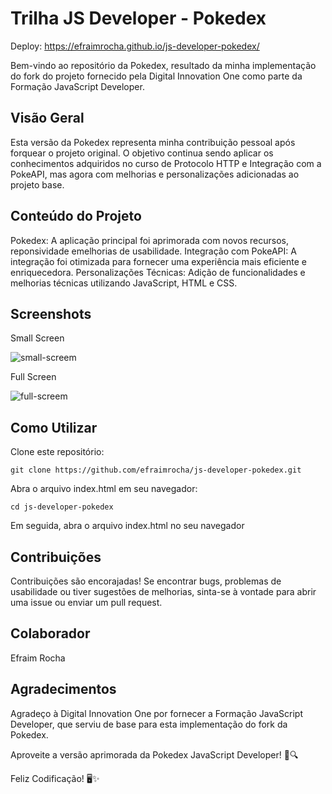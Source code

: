 # Trilha JS Developer - Pokedex

Deploy: https://efraimrocha.github.io/js-developer-pokedex/

Bem-vindo ao repositório da Pokedex, resultado da minha implementação do fork do projeto fornecido pela Digital Innovation One como parte da Formação JavaScript Developer.

## Visão Geral
Esta versão da Pokedex representa minha contribuição pessoal após forquear o projeto original. O objetivo continua sendo aplicar os conhecimentos adquiridos no curso de Protocolo HTTP e Integração com a PokeAPI, mas agora com melhorias e personalizações adicionadas ao projeto base.

## Conteúdo do Projeto
Pokedex: A aplicação principal foi aprimorada com novos recursos, reponsividade emelhorias de usabilidade.
Integração com PokeAPI: A integração foi otimizada para fornecer uma experiência mais eficiente e enriquecedora.
Personalizações Técnicas: Adição de funcionalidades e melhorias técnicas utilizando JavaScript, HTML e CSS.

## Screenshots

Small Screen

![small-screem](https://github.com/efraimrocha/js-developer-pokedex/assets/67542881/a225d501-e05e-4b37-be33-14f97fb03cba)


Full Screen

![full-screem](https://github.com/efraimrocha/js-developer-pokedex/assets/67542881/1a9ed4f7-b58f-4da4-b04f-acba08d58438)


## Como Utilizar

Clone este repositório:

`git clone https://github.com/efraimrocha/js-developer-pokedex.git`

Abra o arquivo index.html em seu navegador:

`cd js-developer-pokedex`

Em seguida, abra o arquivo index.html no seu navegador

## Contribuições
Contribuições são encorajadas! Se encontrar bugs, problemas de usabilidade ou tiver sugestões de melhorias, sinta-se à vontade para abrir uma issue ou enviar um pull request.

## Colaborador
Efraim Rocha

## Agradecimentos
Agradeço à Digital Innovation One por fornecer a Formação JavaScript Developer, que serviu de base para esta implementação do fork da Pokedex.

Aproveite a versão aprimorada da Pokedex JavaScript Developer! 🚀🔍

Feliz Codificação! 🖥️✨
